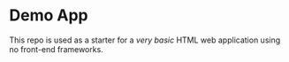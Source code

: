 # Demo App

This repo is used as a starter for a _very basic_ HTML web application using no front-end frameworks.
